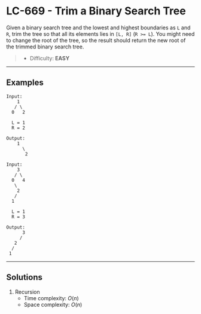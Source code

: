 # LC-669 - Trim a Binary Search Tree

Given a binary search tree and the lowest and highest boundaries as `L` and `R`, trim the tree so that all its elements lies in `[L, R]` (`R >= L`). You might need to change the root of the tree, so the result should return the new root of the trimmed binary search tree.

> * Difficulty: **EASY**

---
## Examples

```
Input: 
    1
   / \
  0   2

  L = 1
  R = 2

Output: 
    1
      \
       2

```

```
Input: 
    3
   / \
  0   4
   \
    2
   /
  1

  L = 1
  R = 3

Output: 
      3
     / 
   2   
  /
 1
```

---
## Solutions

1. Recursion
    * Time complexity: $O(n)$
    * Space complexity: $O(n)$